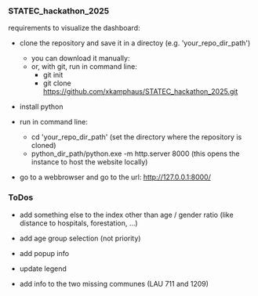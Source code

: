 ### STATEC_hackathon_2025

requirements to visualize the dashboard:

- clone the repository and save it in a directoy (e.g. 'your_repo_dir_path')
    - you can download it manually:
    - or, with git, run in command line:
        - git init
        - git clone https://github.com/xkamphaus/STATEC_hackathon_2025.git

- install python

- run in command line:
    - cd 'your_repo_dir_path' (set the directory where the repository is cloned)
    - python_dir_path/python.exe -m http.server 8000 (this opens the instance to host the website locally)

- go to a webbrowser and go to the url: http://127.0.0.1:8000/

### ToDos

- add something else to the index other than age / gender ratio (like distance to hospitals, forestation, ...)

- add age group selection (not priority)

- add popup info

- update legend

- add info to the two missing communes (LAU 711 and 1209)